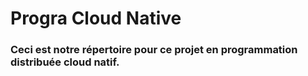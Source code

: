 # Progra Cloud Native

### Ceci est notre répertoire pour ce projet en programmation distribuée cloud natif.

